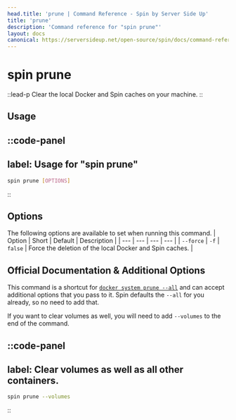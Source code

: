 ```yaml
---
head.title: 'prune | Command Reference - Spin by Server Side Up'
title: 'prune'
description: 'Command reference for "spin prune"'
layout: docs
canonical: https://serversideup.net/open-source/spin/docs/command-reference/prune
---
```

# spin prune
::lead-p
Clear the local Docker and Spin caches on your machine.
::

## Usage
::code-panel
---
label: Usage for "spin prune"
---
```bash
spin prune [OPTIONS]
```
::

## Options
The following options are available to set when running this command.
| Option | Short | Default | Description |
| --- | --- | --- | --- |
| `--force` | `-f` | `false` | Force the deletion of the local Docker and Spin caches. |

## Official Documentation & Additional Options
This command is a shortcut for [`docker system prune --all`](https://docs.docker.com/engine/reference/commandline/system_prune/) and can accept additional options that you pass to it. Spin defaults the `--all` for you already, so no need to add that.

If you want to clear volumes as well, you will need to add `--volumes` to the end of the command.

::code-panel
---
label: Clear volumes as well as all other containers.
---
```bash
spin prune --volumes
```
::